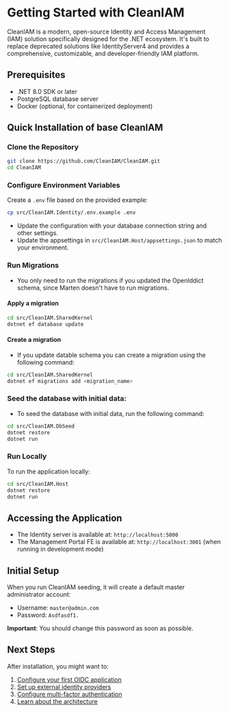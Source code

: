 # Getting Started with CleanIAM

CleanIAM is a modern, open-source Identity and Access Management (IAM) solution specifically designed for the .NET ecosystem. It's built to replace deprecated solutions like IdentityServer4 and provides a comprehensive, customizable, and developer-friendly IAM platform.

## Prerequisites

- .NET 8.0 SDK or later
- PostgreSQL database server
- Docker (optional, for containerized deployment)

## Quick Installation of base CleanIAM

### Clone the Repository

```bash
git clone https://github.com/CleanIAM/CleanIAM.git
cd CleanIAM
```

### Configure Environment Variables

Create a `.env` file based on the provided example:

```bash
cp src/CleanIAM.Identity/.env.example .env
```

- Update the configuration with your database connection string and other settings.
- Update the appsettings in `src/CleanIAM.Host/appsettings.json` to match your environment.

### Run Migrations

- You only need to run the migrations if you updated the OpenIddict schema, since Marten doesn't have to run migrations.

#### Apply a migration

```bash
cd src/CleanIAM.SharedKernel
dotnet ef database update
```

#### Create a migration

- If you update datable schema you can create a migration using the following command:

```bash
cd src/CleanIAM.SharedKernel
dotnet ef migrations add <migration_name>
```

### Seed the database with initial data:

- To seed the database with initial data, run the following command:

```bash
cd src/CleanIAM.DbSeed
dotnet restore
dotnet run
```

### Run Locally

To run the application locally:

```bash
cd src/CleanIAM.Host
dotnet restore
dotnet run
```

## Accessing the Application

- The Identity server is available at: `http://localhost:5000`
- The Management Portal FE is available at: `http://localhost:3001` (when running in development mode)

## Initial Setup

When you run CleanIAM seeding, it will create a default master administrator account:

- Username: `master@admin.com`
- Password: `Asdfasdf1.`

**Important**: You should change this password as soon as possible.

## Next Steps

After installation, you might want to:

1. [Configure your first OIDC application](/slices/applications)
2. [Set up external identity providers](/slices/identity)
3. [Configure multi-factor authentication](/slices/users)
4. [Learn about the architecture](/architecture/architecture)
